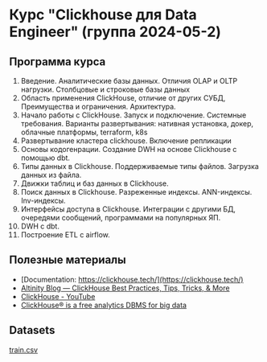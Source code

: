 # Курс "Clickhouse для Data Engineer" (группа 2024-05-2)

## Программа курса
1. Введение. Аналитические базы данных. Отличия OLAP и OLTP нагрузки. Столбцовые и строковые базы данных
2. Область применения ClickHouse, отличие от других СУБД, Преимущества и ограничения. Архитектура.
3. Начало работы с ClickHouse. Запуск и подключение. Системные требования. Варианты развертывания: нативная установка, докер, облачные платформы, terraform, k8s
4. Развертывание кластера clickhouse. Включение репликации
5. Основы кодогенрации. Создание DWH на основе Clickhouse с помощью dbt.
6. Типы данных в Clickhouse. Поддерживаемые типы файлов. Загрузка данных из файла.
7. Движки таблиц и баз данных в Clickhouse.
8. Поиск данных в Clickhouse. Разреженные индексы. ANN-индексы. Inv-индексы.
9. Интерфейсы доступа в Clickhouse. Интеграции с другими БД, очередями сообщений, программами на популярных ЯП.
10. DWH c dbt.
11. Построение ETL с airflow.
 
## Полезные материалы
- [Documentation: https://clickhouse.tech/](https://clickhouse.tech/)
- [Altinity Blog — ClickHouse Best Practices, Tips, Tricks, & More](https://www.altinity.com/blog) 
- [ClickHouse - YouTube](https://www.youtube.com/channel/UChtmrD-dsdpspr42P_PyRAw) 
- [ClickHouse® is a free analytics DBMS for big data](https://github.com/ClickHouse/ClickHouse) 

## Datasets
[train.csv](..%2F%D0%97%D0%B0%D0%B3%D1%80%D1%83%D0%B7%D0%BA%D0%B8%2Ftrain.csv)
